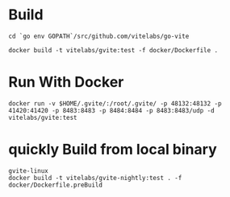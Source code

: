 

# Build

```
cd `go env GOPATH`/src/github.com/vitelabs/go-vite

docker build -t vitelabs/gvite:test -f docker/Dockerfile .

```


# Run With Docker

```
docker run -v $HOME/.gvite/:/root/.gvite/ -p 48132:48132 -p 41420:41420 -p 8483:8483 -p 8484:8484 -p 8483:8483/udp -d vitelabs/gvite:test
```



# quickly Build from local binary

```
gvite-linux
docker build -t vitelabs/gvite-nightly:test . -f docker/Dockerfile.preBuild
```